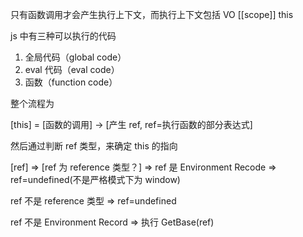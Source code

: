 只有函数调用才会产生执行上下文，而执行上下文包括 VO [[scope]] this

js 中有三种可以执行的代码

1. 全局代码（global code）
2. eval 代码（eval code）
3. 函数（function code）

整个流程为

[this] = [函数的调用] -> [产生 ref, ref=执行函数的部分表达式]

然后通过判断 ref 类型，来确定 this 的指向

[ref] => [ref 为 reference 类型？] => ref 是 Environment Recode => ref=undefined(不是严格模式下为 window)

ref 不是 reference 类型 => ref=undefined

ref 不是 Environment Record => 执行 GetBase(ref)
